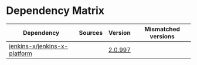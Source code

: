 # Dependency Matrix

Dependency | Sources | Version | Mismatched versions
---------- | ------- | ------- | -------------------
[jenkins-x/jenkins-x-platform](https://github.com/jenkins-x/jenkins-x-platform.git) |  | [2.0.997](https://github.com/jenkins-x/jenkins-x-platform/releases/tag/v2.0.997) | 

